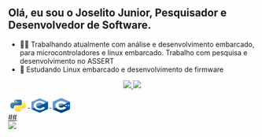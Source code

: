 ## Olá, eu sou o Joselito Junior, Pesquisador e Desenvolvedor de Software.

- 👨‍💻 Trabalhando atualmente com análise e desenvolvimento embarcado, para microcontroladores e linux embarcado. Trabalho com pesquisa e desenvolvimento no ASSERT
- 📖 Estudando Linux embarcado e desenvolvimento de firmware

<div align="center">
  <a href="https://github.com/Joselito1junior">
  <img height="180em" src="https://github-readme-stats.vercel.app/api?username=Joselito1junior&show_icons=true&theme=dracula&include_all_commits=true&count_private=true"/>
  <img height="180em" src="https://github-readme-stats.vercel.app/api/top-langs/?username=Joselito1junior&layout=compact&langs_count=7&theme=dracula"/>
</div>

 <div style="display: inline_block"><br>
  <img align="center" alt="Dan-Python" height="30" width="40" src="https://raw.githubusercontent.com/devicons/devicon/master/icons/python/python-original.svg">
  <img align="center" alt="Dan-Python" height="30" width="40" src="https://github.com/devicons/devicon/blob/master/icons/c/c-original.svg">
  <img align="center" alt="Dan-Python" height="30" width="40" src="https://github.com/devicons/devicon/blob/master/icons/cplusplus/cplusplus-original.svg">

</div>
  ##
  <div> 
<!--   <a href = "mailto:contato@gmail.com"><img src="https://img.shields.io/badge/-Gmail-%23333?style=for-the-badge&logo=gmail&logoColor=white" target="_blank"></a> -->
  <a href="https://www.linkedin.com/in/joselito-junior-891393140/" target="_blank"><img src="https://img.shields.io/badge/-LinkedIn-%230077B5?style=for-the-badge&logo=linkedin&logoColor=white" target="_blank"></a> 
 
<!--   ![Snake animation](https://https://github.com/Danilo-Miguel/blob/output/github-contribution-grid-snake.svg)
  -->
</div>
